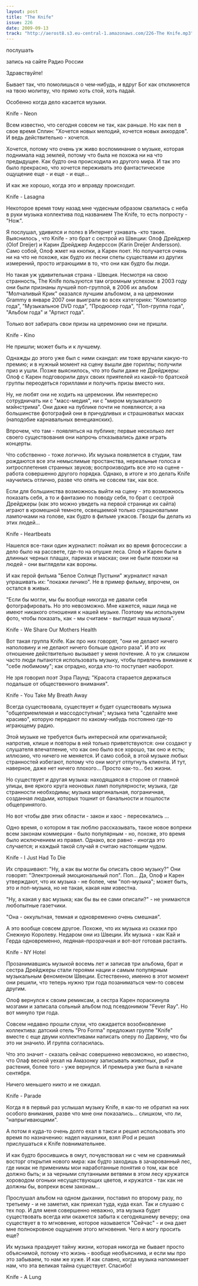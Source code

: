 ```yaml
---
layout: post
title: "The Knife"
issue: 226
date: 2009-09-13
track: "http://aerost8.s3.eu-central-1.amazonaws.com/226-The Knife.mp3"
---
```


послушать

запись на сайте Радио России

Здравствуйте!

Бывает так, что помолишься о чем-нибудь, и вдруг Бог как откликнется на твою молитву, что прямо хоть стой, хоть падай.

Особенно когда дело касается музыки.

Knife - Neon

Всем известно, что сегодня совсем не так, как раньше. Но как пел в свое время Сплин: "Хочется новых мелодий, хочется новых аккордов". И ведь действительно - хочется.

Хочется, потому что очень уж живо воспоминание о музыке, которая поднимала над землей, потому что была не похожа ни на что предыдущее. Как будто она происходила из другого мира. И так это было прекрасно, что хочется переживать это фантастическое ощущение еще - и еще - и еще...

И как же хорошо, когда это и вправду происходит.

Knife - Lasagna

Некоторое время тому назад мне чудесным образом свалилась с неба в руки музыка коллектива под названием The Knife, то есть попросту - "Нож".

Я послушал, удивился и полез в Интернет узнавать -кто такие. Выяснилось , что Knife - это брат с сестрой из Швеции: Олоф Дрейджер (Olof Dreijer) и Карин Дрейджер Андерссон (Karin Dreijer Andersson). Само собой, Олоф жмет на кнопки, а Карен поет. Но получается очень ни на что не похоже, как будто их песни спеты существами из других измерений, просто играющими в то, что они как будто бы люди.

Но такая уж удивительная страна - Швеция. Несмотря на свою странность, The Knife пользуются там огромным успехом: в 2003 году они были признаны лучшей поп-группой, в 2006 их альбом "Молчаливый Крик" оказался лучшим альбомом, а на церемонии Grammy в январе 2007 они выиграли во всех категориях: "Композитор года", "Музыкальное DVD года", "Продюсер года", "Поп-группа года", "Альбом года" и "Артист года".

Только вот забирать свои призы на церемонию они не пришли.

Knife - Kino

Не пришли; может быть и к лучшему.

Однажды до этого уже был с ними скандал: им тоже вручали какую-то премию; и в нужный момент на сцену вышли две гориллы; получили приз и ушли. Позже выяснилось, что это были даже не Дрейджеры: Олоф с Карен подговорили двух своих приятелей из какой-то братской группы переодеться гориллами и получить призы вместо них.

Ну, не любят они не ходить на церемонии. Им неинтересно сотрудничать ни с "масс-медия", ни с "миром музыкального мэйнстрима". Они даже на публике почти не появляются; а на большинстве фотографий они в причудливых и страшноватых масках (наподобие карнавальных венецианских).

Впрочем, что там - появляться на публике; первые несколько лет своего существования они напрочь отказывались даже играть концерты.

Что собственно - тоже логично. Их музыка появляется в студии, там рождаются все эти немыслимые простанства, нереальные голоса и хитросплетения странных звуков; воспроизводить все это на сцене - работа совершенно другого порядка. Однако, в итоге и это делать Knife научились отлично, разве что опять не совсем так, как все.

Если для большинства возможнось выйти на сцену - это возможнось показать себя, а то и фантазию по поводу себя, то брат с сестрой Дрейджеры (как это можно увидеть на первой странице их сайта) играют в кромешной темноте, освещаемой только страшноватыми лампочками на голове, как будто в фильме ужасов. Гвозди бы делать из этих людей...

Knife - Heartbeats

Нашелся все-таки один журналист: поймал их во время фотосессии: а дело было на рассвете, где-то на опушке леса. Олоф и Карен были в длинных черных плащах, париках и масках; они не были похожи на людей - они выглядели как вороны.

И как герой фильма "Белое Солнце Пустыни" журналист начал упрашивать их: "покажи личико". Не в пример фильму, впрочем, он остался в живых.

"Если бы могли, мы бы вообще никогда не давали себя фотографировать. Но это невозможно. Мне кажется, наши лица не имеют никакого отношения к нашей музыке. Поэтому мы используем фото, чтобы показать, как - мы считаем - выглядит наша музыка".

Knife - We Share Our Mothers Health

Вот такая группа Knife. Как про них говорят, "они не делают ничего наполовину и не делают ничего больше одного раза". И это их отношение действительно вызывает у меня почтение. А то уж слишком часто люди пытаются использовать музыку, чтобы привлечь внимание к "себе любимому"; как отрадно, когда кто-то поступает наоборот.

Не зря говорил поэт Эзра Паунд: "Красота старается держаться подальше от общественного внимания".

Knife - You Take My Breath Away

Всегда существовала, существует и будет существовать музыка "общеприемлемая и массодоступная"; музыка типа "сделайте мне красиво", которую передают по какому-нибудь постоянно где-то играющему радио.

Этой музыке не требуется быть интересной или оригинальной; напротив, клише и повторы в ней только приветствуются: они создают у слушателя впечатление, что как оно было все хорошо, так оно и есть; иллюзию, что ничего не меняется. И само собой, в этой музыке любых странностей избегают, потому что они могут отпугнуть клиента. И тут, наверное, даже нет ничего плохого... Просто как-то... без жизни.

Но существует и другая музыка: находящаяся в стороне от главной улицы, вне яркого круга неоновых ламп популярности; музыка, где странности необходимы; музыка маргинальная, пограничная, созданная людьми, которых тошнит от банальности и пошлости общепринятого.

Но вот чтобы две этих области - закон и хаос - пересекались ...

Одно время, о котором я так люблю рассказывать, такое новое вопреки всем законам коммерции - было популярным - но, похоже, это время было исключением из правил. Однако, все равно - иногда это случается; и каждый такой случай я считаю настоящим чудом.

Knife - I Just Had To Die

Их спрашивают: "Ну, а как вы могли бы описать свою музыку?" Они говорят: "Электронный эмоциональный поп". Поп... Да, Олоф и Карен утверждают, что их музыка - не более, чем "поп-музыка"; может быть, это и поп-музыка, но не такая, какая нам известна.

"Ну, а какая у вас музыка; как бы вы ее сами описали?" - не унимаются любопытные газетчики.

"Она - оккультная, темная и одновременно очень смешная".

А это вообще совсем другое. Похоже, что их музыка из сказки про Снежную Королеву. Недаром они из Швеции. Их музыка - как Кай и Герда одновременно, ледяная-прозрачная и вот-вот готовая растаять.

Knife - NY Hotel

Прозанимавшись музыкой восемь лет и записав три альбома, брат и сестра Дрейджеры стали героями нации и самым популярным музыкальным феноменом Швеции. Естественно, именно в этот момент они решили, что теперь нужно три года позаниматься чем-то совсем другим.

Олоф вернулся к своим ремиксам, а сестра Карен пораскинула мозгами и записала сольный альбом под псевдонимом "Fever Ray". Но вот минуло три года.

Совсем недавно прошли слухи, что ожидается возобновление коллектива: датский отель "Pro Forma" предложил группе "Knife" вместе с еще двуми коллективами написать оперу по Дарвину, что бы это ни значило. И группа согласилась.

Что это значит - сказать сейчас совершенно невозможно, но известно, что Олаф весной уехал на Амазонку записывать животных, рыб и растения, более того - уже вернулся. И премьера уже была в начале сентября.

Ничего меньшего никто и не ожидал.

Knife - Parade

Когда я в первый раз услышал музыку Knife, я как-то не обратил на них особого внимания, разве что мне они показались... слишком, что ли, "напрыгивающими".

А потом я куда-то очень долго ехал в такси и решил использовать это время по назначению: надел наушники, взял iPod и решил прислушаться к Knife повнимательнее.

И как будто бросившись в омут, почувствовал ни с чем не сравнимый восторг открытия нового мира: как будто заходишь в зачарованный лес, где никак не применимы мои наработанные понятия о том, как все должно быть; и за черными спутанными ветвями в этом лесу кружатся хороводом огоньки несуществующих цветов, и кружатся - так как не должны бы, вопреки всем законам...

Прослушал альбом на одном дыхании, поставил по второму разу, по третьему - и не заметил, как приехал туда, куда ехал. Так и слушаю с тех пор. И для меня совершенно неважно, эта музыка будет существовать всегда или окажется забыта к сегодняшнему вечеру; она существует в то мгновение, которое называется "Сейчас" - и она дает мне полнокровное ощущение этого мгновения. Чего я могу просить еще?

Их музыка празднует тайну жизни, которая никогда не бывает просто объяснимой, потому что жизнь - вообще необъяснима, и если мы про это забываем, то нам же хуже. И как славно, когда музыка напоминает нам, что эта великая тайна существует. Спасибо!

Knife - A Lung
